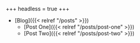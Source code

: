 +++
headless = true
+++

- [Blog]({{< relref "/posts" >}})
  - [Post One]({{< relref "/posts/post-one" >}})
  - [Post Two]({{< relref "/posts/post-two" >}})

